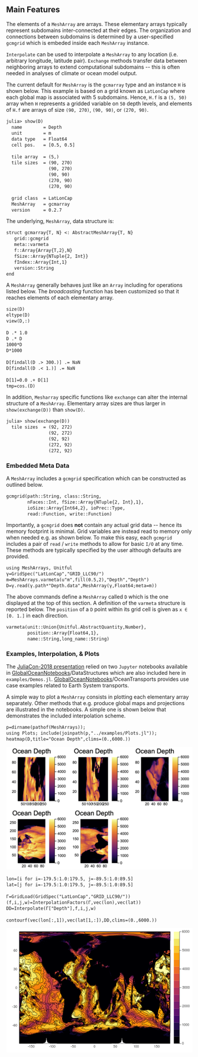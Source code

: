 ## Main Features

The elements of a `MeshArray` are arrays. These elementary arrays typically represent subdomains inter-connected at their edges. The organization and connections between subdomains is determined by a user-specified `gcmgrid` which is embeded inside each `MeshArray` instance. 

`Interpolate` can be used to interpolate a `MeshArray` to any location (i.e. arbitrary longitude, latitude pair). `Exchange` methods transfer data between neighboring arrays to extend computational subdomains -- this is often needed in analyses of climate or ocean model output. 

The current default for `MeshArray` is the `gcmarray` type and an instance `H` is shown below. This example is based on a grid known as `LatLonCap` where each global map is associated with 5 subdomains. Hence, `H.f` is a `(5, 50)` array when `H` represents a gridded variable on `50` depth levels, and elements of  `H.f` are arrays of size `(90, 270)`, `(90, 90)`, or `(270, 90)`. 

```
julia> show(D)
  name        = Depth
  unit        = m
  data type   = Float64
  cell pos.   = [0.5, 0.5]

  tile array  = (5,)
  tile sizes  = (90, 270)
                (90, 270)
                (90, 90)
                (270, 90)
                (270, 90)

  grid class  = LatLonCap
  MeshArray   = gcmarray 
  version     = 0.2.7 
```

The underlying, `MeshArray`, data structure is:

```
struct gcmarray{T, N} <: AbstractMeshArray{T, N}
   grid::gcmgrid
   meta::varmeta
   f::Array{Array{T,2},N}
   fSize::Array{NTuple{2, Int}}
   fIndex::Array{Int,1}
   version::String
end
```

A `MeshArray` generally behaves just like an `Array` including for operations listed below. The _broadcasting_ function has been customized so that it reaches elements of each elementary array.

```
size(D)
eltype(D)
view(D,:)

D .* 1.0
D .* D
1000*D
D*1000

D[findall(D .> 300.)] .= NaN
D[findall(D .< 1.)] .= NaN

D[1]=0.0 .+ D[1]
tmp=cos.(D)
```

In addition, `Mesharray` specific functions like `exchange` can alter the internal structure of a `MeshArray`. Elementary array sizes are thus larger in `show(exchange(D))` than `show(D)`.

```
julia> show(exchange(D))
  tile sizes  = (92, 272)
                (92, 272)
                (92, 92)
                (272, 92)
                (272, 92)
```

### Embedded Meta Data

A `MeshArray` includes a `gcmgrid` specification which can be constructed as outlined below.

```
gcmgrid(path::String, class::String, 
        nFaces::Int, fSize::Array{NTuple{2, Int},1}, 
        ioSize::Array{Int64,2}, ioPrec::Type, 
        read::Function, write::Function)
```

Importantly, a `gcmgrid` does **not** contain any actual grid data -- hence its memory footprint is minimal. Grid variables are instead read to memory only when needed e.g. as shown below. To make this easy, each `gcmgrid` includes a pair of `read` / `write` methods to allow for basic `I/O` at any time. These methods are typically specified by the user although defaults are provided. 

```
using MeshArrays, Unitful
γ=GridSpec("LatLonCap","GRID_LLC90/")
m=MeshArrays.varmeta(u"m",fill(0.5,2),"Depth","Depth")
D=γ.read(γ.path*"Depth.data",MeshArray(γ,Float64;meta=m))
```

The above commands define a `MeshArray` called `D` which is the one displayed at the top of this section. A definition of the `varmeta` structure is reported below. The `position` of a `D` point within its grid cell is given as `x ∈ [0. 1.]` in each direction.

```
varmeta(unit::Union{Unitful.AbstractQuantity,Number},
        position::Array{Float64,1},
        name::String,long_name::String)
```

### Examples, Interpolation, & Plots

The [JuliaCon-2018 presentation](https://youtu.be/RDxAy_zSUvg) relied on two `Jupyter` notebooks available in [GlobalOceanNotebooks](https://github.com/juliaclimate/GlobalOceanNotebooks.git)/DataStructures which are also included here in `examples/Demos.jl`. [GlobalOceanNotebooks](https://github.com/juliaclimate/GlobalOceanNotebooks.git)/OceanTransports provides use case examples related to Earth System transports.


A simple way to plot a `MeshArray` consists in plotting each elementary array separately. Other methods that e.g. produce global maps and projections are illustrated in the notebooks. A simple one is shown below that demonstrates the included interpolation scheme.

```
p=dirname(pathof(MeshArrays));
using Plots; include(joinpath(p,"../examples/Plots.jl"));
heatmap(D,title="Ocean Depth",clims=(0.,6000.))
```

![OceanDepthMap](https://raw.githubusercontent.com/juliaclimate/MeshArrays.jl/master/docs/images/ocean_depth.png)

```
lon=[i for i=-179.5:1.0:179.5, j=-89.5:1.0:89.5]
lat=[j for i=-179.5:1.0:179.5, j=-89.5:1.0:89.5]

Γ=GridLoad(GridSpec("LatLonCap","GRID_LLC90/"))
(f,i,j,w)=InterpolationFactors(Γ,vec(lon),vec(lat))
DD=Interpolate(Γ["Depth"],f,i,j,w)

contourf(vec(lon[:,1]),vec(lat[1,:]),DD,clims=(0.,6000.))
```

![OceanDepthMap](https://raw.githubusercontent.com/juliaclimate/MeshArrays.jl/master/docs/images/interp_depth.png)
